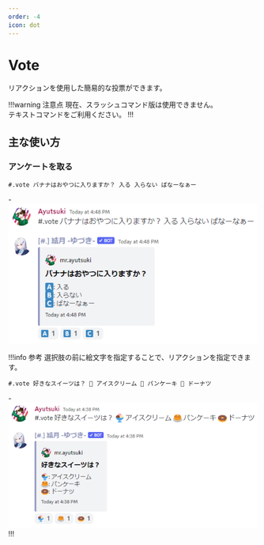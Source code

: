 ```yaml
---
order: -4
icon: dot
---
```


# Vote
リアクションを使用した簡易的な投票ができます。

!!!warning 注意点
現在、スラッシュコマンド版は使用できません。  
テキストコマンドをご利用ください。
!!!

## 主な使い方
### アンケートを取る

``` コマンドの実行例
#.vote バナナはおやつに入りますか？ 入る 入らない ばなーなぁー
```
-![応答例](default-response.png)

!!!info 参考
選択肢の前に絵文字を指定することで、リアクションを指定できます。
``` コマンドの実行例
#.vote 好きなスイーツは？ 🍨 アイスクリーム 🥞 パンケーキ 🍩 ドーナツ
```
-![応答例](customemoji-response.png)
!!!
